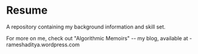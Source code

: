 # Resume
A repository containing my background information and skill set.

For more on me, check out "Algorithmic Memoirs" -- my blog, available at - rameshaditya.wordpress.com
